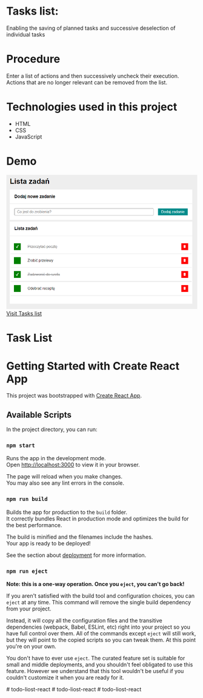 
# Tasks list: 
Enabling the saving of planned tasks and successive deselection of individual tasks

# Procedure
Enter a list of actions and then successively uncheck their execution.
Actions that are no longer relevant can be removed from the list.

# Technologies used in this project
- HTML
- CSS
- JavaScript

# Demo
![Demo](https://github.com/ZbigniewForys/Lista-zadan/blob/main/images/demo.PNG)
 [Visit Tasks list](https://zbigniewforys.github.io/Lista-zadan/) 

# Task List

# Getting Started with Create React App

This project was bootstrapped with [Create React App](https://github.com/facebook/create-react-app).

## Available Scripts

In the project directory, you can run:

### `npm start`

Runs the app in the development mode.\
Open [http://localhost:3000](http://localhost:3000) to view it in your browser.

The page will reload when you make changes.\
You may also see any lint errors in the console.


### `npm run build`

Builds the app for production to the `build` folder.\
It correctly bundles React in production mode and optimizes the build for the best performance.

The build is minified and the filenames include the hashes.\
Your app is ready to be deployed!

See the section about [deployment](https://facebook.github.io/create-react-app/docs/deployment) for more information.

### `npm run eject`

**Note: this is a one-way operation. Once you `eject`, you can't go back!**

If you aren't satisfied with the build tool and configuration choices, you can `eject` at any time. This command will remove the single build dependency from your project.

Instead, it will copy all the configuration files and the transitive dependencies (webpack, Babel, ESLint, etc) right into your project so you have full control over them. All of the commands except `eject` will still work, but they will point to the copied scripts so you can tweak them. At this point you're on your own.

You don't have to ever use `eject`. The curated feature set is suitable for small and middle deployments, and you shouldn't feel obligated to use this feature. However we understand that this tool wouldn't be useful if you couldn't customize it when you are ready for it.

#   t o d o - l i o s t - r e a c t 
 
 #   t o d o - l i o s t - r e a c t 
 
 #   t o d o - l i o s t - r e a c t 
 
 